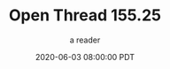 ---
layout: podcast
title: "Open Thread 155.25"
author: a reader
description: https://slatestarcodex.com/2020/06/03/open-thread-155-25/
date: 2020-06-03 08:00:00 PDT
length: 59519
duration: 15
guid: open-thread-155-25
---